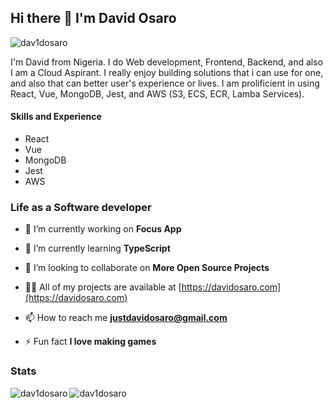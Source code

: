 ## Hi there 👋 I'm David Osaro
<p align="left"> <img src="https://komarev.com/ghpvc/?username=dav1dosaro&label=Profile%20views&color=0e75b6&style=flat" alt="dav1dosaro" /> </p>

I'm David from Nigeria. I do Web development, Frontend, Backend, and also I am a Cloud Aspirant. 
I really enjoy building solutions that i can use for one, and also that can better user's experience or lives. I am prolificient in using React, Vue, MongoDB, Jest, and AWS (S3, ECS, ECR, Lamba Services).

#### Skills and Experience
* React
* Vue
* MongoDB
* Jest
* AWS

### Life as a Software developer

- 🔭 I’m currently working on **Focus App**

- 🌱 I’m currently learning **TypeScript**

- 👯 I’m looking to collaborate on **More Open Source Projects**

- 👨‍💻 All of my projects are available at [https://davidosaro.com](https://davidosaro.com)

- 📫 How to reach me **justdavidosaro@gmail.com**

- ⚡ Fun fact **I love making games**

### Stats
<p><img align="left" src="https://github-readme-stats.vercel.app/api/top-langs?username=dav1dosaro&show_icons=true&locale=en&layout=compact" alt="dav1dosaro" /></p>


<p><img align="center" src="https://github-readme-streak-stats.herokuapp.com/?user=dav1dosaro&" alt="dav1dosaro" /></p>

